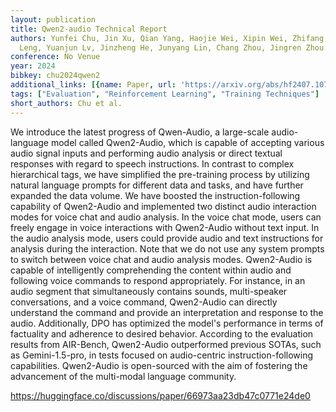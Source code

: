 ```yaml
---
layout: publication
title: Qwen2-audio Technical Report
authors: Yunfei Chu, Jin Xu, Qian Yang, Haojie Wei, Xipin Wei, Zhifang Guo, Yichong
  Leng, Yuanjun Lv, Jinzheng He, Junyang Lin, Chang Zhou, Jingren Zhou
conference: No Venue
year: 2024
bibkey: chu2024qwen2
additional_links: [{name: Paper, url: 'https://arxiv.org/abs/hf2407.10759'}]
tags: ["Evaluation", "Reinforcement Learning", "Training Techniques"]
short_authors: Chu et al.
---
```

We introduce the latest progress of Qwen-Audio, a large-scale audio-language model called Qwen2-Audio, which is capable of accepting various audio signal inputs and performing audio analysis or direct textual responses with regard to speech instructions. In contrast to complex hierarchical tags, we have simplified the pre-training process by utilizing natural language prompts for different data and tasks, and have further expanded the data volume. We have boosted the instruction-following capability of Qwen2-Audio and implemented two distinct audio interaction modes for voice chat and audio analysis. In the voice chat mode, users can freely engage in voice interactions with Qwen2-Audio without text input. In the audio analysis mode, users could provide audio and text instructions for analysis during the interaction. Note that we do not use any system prompts to switch between voice chat and audio analysis modes. Qwen2-Audio is capable of intelligently comprehending the content within audio and following voice commands to respond appropriately. For instance, in an audio segment that simultaneously contains sounds, multi-speaker conversations, and a voice command, Qwen2-Audio can directly understand the command and provide an interpretation and response to the audio. Additionally, DPO has optimized the model's performance in terms of factuality and adherence to desired behavior. According to the evaluation results from AIR-Bench, Qwen2-Audio outperformed previous SOTAs, such as Gemini-1.5-pro, in tests focused on audio-centric instruction-following capabilities. Qwen2-Audio is open-sourced with the aim of fostering the advancement of the multi-modal language community.

https://huggingface.co/discussions/paper/66973aa23db47c0771e24de0